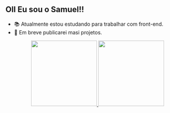 ## OII Eu sou o Samuel!!

- 📚 Atualmente estou estudando para trabalhar com front-end.
- 📰 Em breve publicarei masi projetos.


<div align="center">
  <a href="https://github.com/Sarumell">
  <img height="180em" src="https://github-readme-stats.vercel.app/api?username=Sarumell&show_icons=true&theme=dark&include_all_commits=true&count_private=true"/>
  <img height="180em" src="https://github-readme-stats.vercel.app/api/top-langs/?username=Sarumell&layout=compact&langs_count=7&theme=dark"/>
</div>
